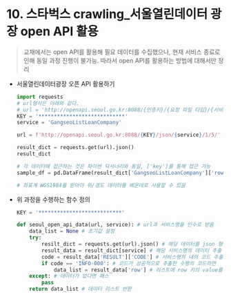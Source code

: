 # 10. 스타벅스 crawling_서울열린데이터 광장 open API 활용

> 교재에서는 open API를 활용해 필요 데이터를 수집했으나, 현재 서비스 종료로 인해 동일 과정 진행이 불가능. 따라서 open API를 활용하는 방법에 대해서만 정리
> 

- 서울열린데이터광장 오픈 API 활용하기
    
    ```python
    import requests
    # url형식은 아래와 같다.
    # url = 'http://openapi.seoul.go.kr:8088/{인증키}/{요청 파일 타입}/{서비스명}/{시작 위치}/{종료 위치}/'
    KEY = '****************************'
    service = 'GangseoListLoanCompany'
    
    url = f'http://openapi.seoul.go.kr:8088/{KEY}/json/{service}/1/5/'
    
    result_dict = requests.get(url).json()
    result_dict
    
    # 각 데이터에 접근하는 것은 파이썬 딕셔너리와 동일, ['key']를 통해 접근 가능
    sample_df = pd.DataFrame(result_dict['GangseoListLoanCompany']['row'])
    
    # 좌표계 WGS1984를 받아야 위/경도 데이터를 배운데로 사용할 수 있음
    ```
    
- 위 과정을 수행하는 함수 정의
    
    ```python
    KEY = '***************************'
    
    def seoul_open_api_data(url, service): # url과 서비스명을 인수로 받음
        data_list = None # 초기값 설정
        try:
            resilt_dict = requests.get(url).json() # 해당 데이터를 json 형식으로 추출
            result_data = result_dict[service] # 해당 서비스명의 데이터 추출
            code = result_data['RESULT']['CODE'] # 서비스명의 내의 코드 추출
            if code == 'INFO-000': # 코드가 성공적으로 추출한 수행의 코드라면
                data_list = result_data['row'] # 리스트에 row 키의 value를 저장
        except: # 데이터가 없다면 패스
            pass
        return data_list # 데이터 리스트 반환
    ```